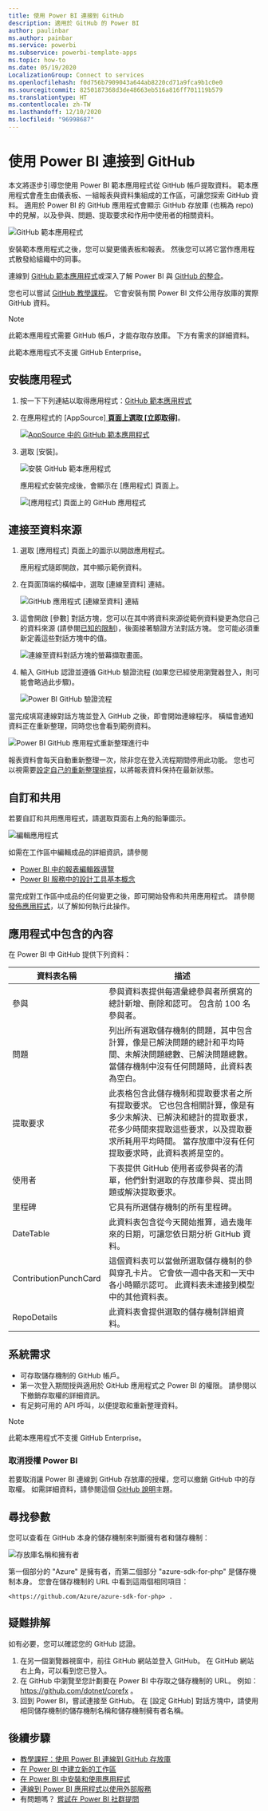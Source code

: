 ```yaml
---
title: 使用 Power BI 連接到 GitHub
description: 適用於 GitHub 的 Power BI
author: paulinbar
ms.author: painbar
ms.service: powerbi
ms.subservice: powerbi-template-apps
ms.topic: how-to
ms.date: 05/19/2020
LocalizationGroup: Connect to services
ms.openlocfilehash: f0d756b7909043a644ab8220cd71a9fca9b1c0e0
ms.sourcegitcommit: 8250187368d3de48663eb516a816ff701119b579
ms.translationtype: HT
ms.contentlocale: zh-TW
ms.lasthandoff: 12/10/2020
ms.locfileid: "96998687"
---
```

# <a name="connect-to-github-with-power-bi"></a>使用 Power BI 連接到 GitHub
本文將逐步引導您使用 Power BI 範本應用程式從 GitHub 帳戶提取資料。 範本應用程式會產生由儀表板、一組報表與資料集組成的工作區，可讓您探索 GitHub 資料。 適用於 Power BI 的 GitHub 應用程式會顯示 GitHub 存放庫 (也稱為 repo) 中的見解，以及參與、問題、提取要求和作用中使用者的相關資料。

![GitHub 範本應用程式](media/service-connect-to-github/service-github-app-report.png)

安裝範本應用程式之後，您可以變更儀表板和報表。 然後您可以將它當作應用程式散發給組織中的同事。

連線到 [GitHub 範本應用程式](https://app.powerbi.com/groups/me/getapps/services/pbi-contentpacks.pbiapps-github)或深入了解 Power BI 與 [GitHub 的整合](https://powerbi.microsoft.com/integrations/github)。

您也可以嘗試 [GitHub 教學課程](service-tutorial-connect-to-github.md)。 它會安裝有關 Power BI 文件公用存放庫的實際 GitHub 資料。

>[!NOTE]
>此範本應用程式需要 GitHub 帳戶，才能存取存放庫。 下方有需求的詳細資料。
>
>此範本應用程式不支援 GitHub Enterprise。

## <a name="install-the-app"></a>安裝應用程式

1. 按一下下列連結以取得應用程式：[GitHub 範本應用程式](https://app.powerbi.com/groups/me/getapps/services/pbi-contentpacks.pbiapps-github)

1. 在應用程式的 [AppSource][ **頁面上選取 [立即取得]**](https://app.powerbi.com/groups/me/getapps/services/pbi-contentpacks.pbiapps-github)。

    [![AppSource 中的 GitHub 範本應用程式](media/service-connect-to-github/service-github-template-app-appsource-get-it-now.png)](https://app.powerbi.com/groups/me/getapps/services/pbi-contentpacks.pbiapps-github)

1. 選取 [安裝]。 

    ![安裝 GitHub 範本應用程式](media/service-connect-to-github/power-bi-github-install-dialog.png)

    應用程式安裝完成後，會顯示在 [應用程式] 頁面上。

   ![[應用程式] 頁面上的 GitHub 應用程式](media/service-connect-to-github/service-github-app-apps-page-icon.png)

## <a name="connect-to-data-sources"></a>連接至資料來源

1. 選取 [應用程式] 頁面上的圖示以開啟應用程式。

   應用程式隨即開啟，其中顯示範例資料。

1. 在頁面頂端的橫幅中，選取 [連線至資料] 連結。

   ![GitHub 應用程式 [連線至資料] 連結](media/service-connect-to-github/service-github-app-connect-data.png)

1. 這會開啟 [參數] 對話方塊，您可以在其中將資料來源從範例資料變更為您自己的資料來源 (請參閱[已知的限制](service-template-apps-overview.md#known-limitations))，後面接著驗證方法對話方塊。 您可能必須重新定義這些對話方塊中的值。

   ![連線至資料對話方塊的螢幕擷取畫面。](media/service-connect-to-github/power-bi-template-app-connect-to-data-dialogs.png)


1. 輸入 GitHub 認證並遵循 GitHub 驗證流程 (如果您已經使用瀏覽器登入，則可能會略過此步驟)。

   ![Power BI GitHub 驗證流程](media/service-connect-to-github/power-bi-github-authenticate-process.png)


當完成填寫連線對話方塊並登入 GitHub 之後，即會開始連線程序。 橫幅會通知資料正在重新整理，同時您也會看到範例資料。

![Power BI GitHub 應用程式重新整理進行中](media/service-connect-to-github/service-github-app-refresh-monitor.png)

報表資料會每天自動重新整理一次，除非您在登入流程期間停用此功能。 您也可以視需要[設定自己的重新整理排程](./refresh-scheduled-refresh.md)，以將報表資料保持在最新狀態。

## <a name="customize-and-share"></a>自訂和共用

若要自訂和共用應用程式，請選取頁面右上角的鉛筆圖示。

![編輯應用程式](media/service-template-apps-install-distribute/power-bi-template-app-edit-app.png)


如需在工作區中編輯成品的詳細資訊，請參閱
* [Power BI 中的報表編輯器導覽](../create-reports/service-the-report-editor-take-a-tour.md)
* [Power BI 服務中的設計工具基本概念](../fundamentals/service-basic-concepts.md)

當完成對工作區中成品的任何變更之後，即可開始發佈和共用應用程式。 請參閱[發佈應用程式](../collaborate-share/service-create-distribute-apps.md#publish-your-app)，以了解如何執行此操作。

## <a name="whats-included-in-the-app"></a>應用程式中包含的內容
在 Power BI 中 GitHub 提供下列資料：     

| 資料表名稱 | 描述 |
| --- | --- |
| 參與 |參與資料表提供每週彙總參與者所撰寫的總計新增、刪除和認可。 包含前 100 名參與者。 |
| 問題 |列出所有選取儲存機制的問題，其中包含計算，像是已解決問題的總計和平均時間、未解決問題總數、已解決問題總數。 當儲存機制中沒有任何問題時，此資料表為空白。 |
| 提取要求 |此表格包含此儲存機制和提取要求者之所有提取要求。 它也包含相關計算，像是有多少未解決、已解決和總計的提取要求，花多少時間來提取這些要求，以及提取要求所耗用平均時間。 當存放庫中沒有任何提取要求時，此資料表將是空的。 |
| 使用者 |下表提供 GitHub 使用者或參與者的清單，他們針對選取的存放庫參與、提出問題或解決提取要求。 |
| 里程碑 |它具有所選儲存機制的所有里程碑。 |
| DateTable |此資料表包含從今天開始推算，過去幾年來的日期，可讓您依日期分析 GitHub 資料。 |
| ContributionPunchCard |這個資料表可以當做所選取儲存機制的參與穿孔卡片。 它會依一週中各天和一天中各小時顯示認可。 此資料表未連接到模型中的其他資料表。 |
| RepoDetails |此資料表會提供選取的儲存機制詳細資料。 |

## <a name="system-requirements"></a>系統需求
* 可存取儲存機制的 GitHub 帳戶。  
* 第一次登入期間授與適用於 GitHub 應用程式之 Power BI 的權限。 請參閱以下撤銷存取權的詳細資訊。  
* 有足夠可用的 API 呼叫，以便提取和重新整理資料。
>[!NOTE]
>此範本應用程式不支援 GitHub Enterprise。

### <a name="de-authorize-power-bi"></a>取消授權 Power BI
若要取消讓 Power BI 連線到 GitHub 存放庫的授權，您可以撤銷 GitHub 中的存取權。 如需詳細資料，請參閱這個 [GitHub 說明](https://help.github.com/articles/keeping-your-ssh-keys-and-application-access-tokens-safe/#reviewing-your-authorized-applications-oauth)主題。

<a name="FindingParams"></a>
## <a name="finding-parameters"></a>尋找參數
您可以查看在 GitHub 本身的儲存機制來判斷擁有者和儲存機制：

![存放庫名稱和擁有者](media/service-connect-to-github/github_ownerrepo.png)

第一個部分的 "Azure" 是擁有者，而第二個部分 "azure-sdk-for-php" 是儲存機制本身。  您會在儲存機制的 URL 中看到這兩個相同項目：

```console
<https://github.com/Azure/azure-sdk-for-php> .
```

## <a name="troubleshooting"></a>疑難排解
如有必要，您可以確認您的 GitHub 認證。  

1. 在另一個瀏覽器視窗中，前往 GitHub 網站並登入 GitHub。 在 GitHub 網站右上角，可以看到您已登入。    
2. 在 GitHub 中瀏覽至您計劃要在 Power BI 中存取之儲存機制的 URL。 例如： https://github.com/dotnet/corefx 。  
3. 回到 Power BI，嘗試連接至 GitHub。 在 [設定 GitHub] 對話方塊中，請使用相同儲存機制的儲存機制名稱和儲存機制擁有者名稱。  

## <a name="next-steps"></a>後續步驟

* [教學課程：使用 Power BI 連線到 GitHub 存放庫](service-tutorial-connect-to-github.md)
* [在 Power BI 中建立新的工作區](../collaborate-share/service-create-the-new-workspaces.md)
* [在 Power BI 中安裝和使用應用程式](../consumer/end-user-apps.md)
* [連線到 Power BI 應用程式以使用外部服務](service-connect-to-services.md)
* 有問題嗎？ [嘗試在 Power BI 社群提問](https://community.powerbi.com/)
